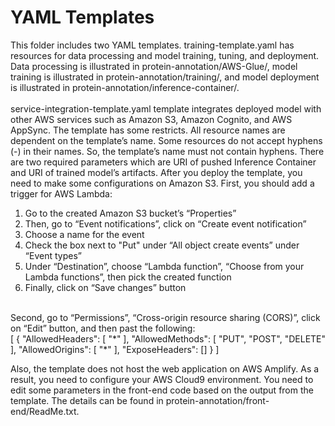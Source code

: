 # YAML Templates

This folder includes two YAML templates. training-template.yaml has resources for data processing and model training, tuning, and deployment. Data processing is illustrated in protein-annotation/AWS-Glue/, model training is illustrated in protein-annotation/training/, and model deployment is illustrated in protein-annotation/inference-container/. <br> 
<br>
service-integration-template.yaml template integrates deployed model with other AWS services such as Amazon S3, Amazon Cognito, and AWS AppSync. The template has some restricts. All resource names are dependent on the template’s name. Some resources do not accept hyphens (-) in their names. So, the template’s name must not contain hyphens. There are two required parameters which are URI of pushed Inference Container and URI of trained model’s artifacts. After you deploy the template, you need to make some configurations on Amazon S3. First, you should add a trigger for AWS Lambda: <br>
1.	Go to the created Amazon S3 bucket’s “Properties”
2.	Then, go to “Event notifications”, click on “Create event notification”
3.	Choose a name for the event
4.	Check the box next to "Put" under “All object create events” under “Event types”
5.	Under “Destination”, choose “Lambda function”, “Choose from your Lambda functions”, then pick the created function
6.	Finally, click on “Save changes” button <br>
<br>
Second, go to “Permissions”, “Cross-origin resource sharing (CORS)”, click on “Edit” button, and then past the following: <br>
[
    { 
        "AllowedHeaders": [
            "*"
        ], 
        "AllowedMethods": [
            "PUT",
            "POST",
            "DELETE"
        ], 
        "AllowedOrigins": [
            "*"
        ],
        "ExposeHeaders": [] 
    }
]

Also, the template does not host the web application on AWS Amplify. As a result, you need to configure your AWS Cloud9 environment. You need to edit some parameters in the front-end code based on the output from the template. The details can be found in protein-annotation/front-end/ReadMe.txt.




